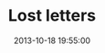 ---
layout: post
title:  "Lost letters "
date:   2013-10-18 19:55:00
categories: ['illustrations']
image: illustrations/lostLetters4.jpg
image_width: 533
image_height: 400
---